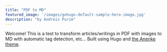 ```yaml
---
title: "PDF to MD"
featured_image: '/images/gohugo-default-sample-hero-image.jpg'
description: "by Andreis Purim"
---
```

Welcome! This is a test to transform articles/writings in PDF with images to MD with automatic tag detection, etc... Built using Hugo and [the Anenke theme](https://github.com/theNewDynamic/gohugo-theme-ananke).